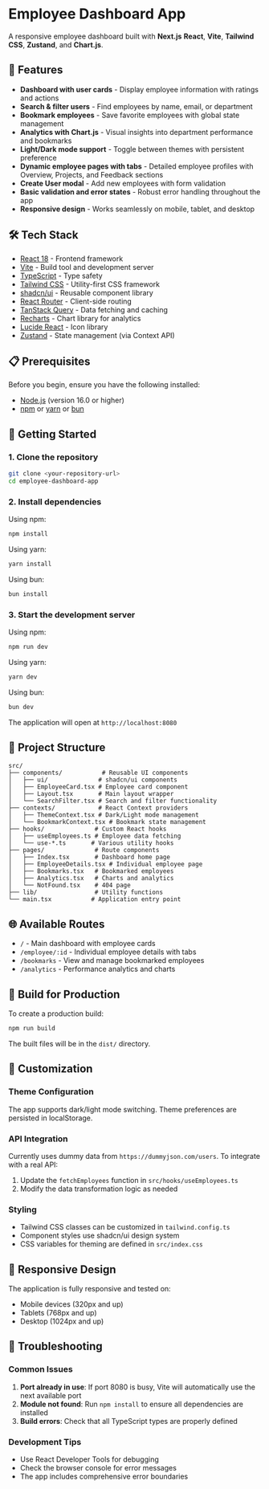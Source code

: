 
# Employee Dashboard App

A responsive employee dashboard built with  **Next.js** **React**, **Vite**, **Tailwind CSS**, **Zustand**, and **Chart.js**.

## 🚀 Features

- **Dashboard with user cards** - Display employee information with ratings and actions
- **Search & filter users** - Find employees by name, email, or department
- **Bookmark employees** - Save favorite employees with global state management
- **Analytics with Chart.js** - Visual insights into department performance and bookmarks
- **Light/Dark mode support** - Toggle between themes with persistent preference
- **Dynamic employee pages with tabs** - Detailed employee profiles with Overview, Projects, and Feedback sections
- **Create User modal** - Add new employees with form validation
- **Basic validation and error states** - Robust error handling throughout the app
- **Responsive design** - Works seamlessly on mobile, tablet, and desktop

## 🛠️ Tech Stack

- [React 18](https://reactjs.org/) - Frontend framework
- [Vite](https://vitejs.dev/) - Build tool and development server
- [TypeScript](https://www.typescriptlang.org/) - Type safety
- [Tailwind CSS](https://tailwindcss.com/) - Utility-first CSS framework
- [shadcn/ui](https://ui.shadcn.com/) - Reusable component library
- [React Router](https://reactrouter.com/) - Client-side routing
- [TanStack Query](https://tanstack.com/query) - Data fetching and caching
- [Recharts](https://recharts.org/) - Chart library for analytics
- [Lucide React](https://lucide.dev/) - Icon library
- [Zustand](https://github.com/pmndrs/zustand) - State management (via Context API)

## 📋 Prerequisites

Before you begin, ensure you have the following installed:
- [Node.js](https://nodejs.org/) (version 16.0 or higher)
- [npm](https://www.npmjs.com/) or [yarn](https://yarnpkg.com/) or [bun](https://bun.sh/)

## 🚀 Getting Started

### 1. Clone the repository

```bash
git clone <your-repository-url>
cd employee-dashboard-app
```

### 2. Install dependencies

Using npm:
```bash
npm install
```

Using yarn:
```bash
yarn install
```

Using bun:
```bash
bun install
```

### 3. Start the development server

Using npm:
```bash
npm run dev
```

Using yarn:
```bash
yarn dev
```

Using bun:
```bash
bun dev
```

The application will open at `http://localhost:8080`

## 📁 Project Structure

```
src/
├── components/           # Reusable UI components
│   ├── ui/              # shadcn/ui components
│   ├── EmployeeCard.tsx # Employee card component
│   ├── Layout.tsx       # Main layout wrapper
│   └── SearchFilter.tsx # Search and filter functionality
├── contexts/            # React Context providers
│   ├── ThemeContext.tsx # Dark/Light mode management
│   └── BookmarkContext.tsx # Bookmark state management
├── hooks/              # Custom React hooks
│   ├── useEmployees.ts # Employee data fetching
│   └── use-*.ts       # Various utility hooks
├── pages/              # Route components
│   ├── Index.tsx       # Dashboard home page
│   ├── EmployeeDetails.tsx # Individual employee page
│   ├── Bookmarks.tsx   # Bookmarked employees
│   ├── Analytics.tsx   # Charts and analytics
│   └── NotFound.tsx    # 404 page
├── lib/                # Utility functions
└── main.tsx           # Application entry point
```

## 🌐 Available Routes

- `/` - Main dashboard with employee cards
- `/employee/:id` - Individual employee details with tabs
- `/bookmarks` - View and manage bookmarked employees
- `/analytics` - Performance analytics and charts

## 🔧 Build for Production

To create a production build:

```bash
npm run build
```

The built files will be in the `dist/` directory.

## 🎨 Customization

### Theme Configuration
The app supports dark/light mode switching. Theme preferences are persisted in localStorage.

### API Integration
Currently uses dummy data from `https://dummyjson.com/users`. To integrate with a real API:
1. Update the `fetchEmployees` function in `src/hooks/useEmployees.ts`
2. Modify the data transformation logic as needed

### Styling
- Tailwind CSS classes can be customized in `tailwind.config.ts`
- Component styles use shadcn/ui design system
- CSS variables for theming are defined in `src/index.css`

## 📱 Responsive Design

The application is fully responsive and tested on:
- Mobile devices (320px and up)
- Tablets (768px and up)
- Desktop (1024px and up)

## 🐛 Troubleshooting

### Common Issues

1. **Port already in use**: If port 8080 is busy, Vite will automatically use the next available port
2. **Module not found**: Run `npm install` to ensure all dependencies are installed
3. **Build errors**: Check that all TypeScript types are properly defined

### Development Tips

- Use React Developer Tools for debugging
- Check the browser console for error messages
- The app includes comprehensive error boundaries



